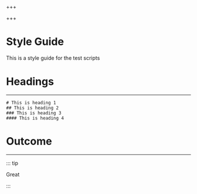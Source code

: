 +++

+++
# Style Guide

This is a style guide for the test scripts

# Headings

***

    # This is heading 1
    ## This is heading 2
    ### This is heading 3
    #### This is heading 4

# Outcome

***

::: tip 

Great 

:::
